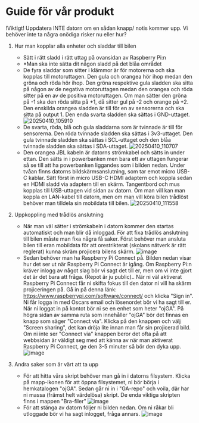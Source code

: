 # Guide för vår produkt #

!Viktigt! Uppdatera INTE datorn om en sådan knapp/ notis kommer upp. Vi behöver inte ta några onödiga risker nu eller hur?

1. Hur man kopplar alla enheter och sladdar till bilen
   - Sätt i rätt sladd i rätt uttag på ovansidan av Raspberry Pi:n
   - *Man ska inte sätta dit någon sladd på det blåa området
   - De fyra sladdar som sitter i klämmor är för motorerna och ska kopplas till motoruttagen. Den gula och orangea hör ihop medan den gröna och röda hör ihop. Den gröna respektive gula sladden ska sitta på någon av de negativa motoruttagen medan den orangea och röda sitter på en av de positiva motoruttagen. Om man sätter den gröna på -1 ska den röda sitta på +1, då sitter gul på -2 och orange på +2. Den enskilda orangea sladden är till för en av sensorerna och ska sitta på output 1. Den enda svarta sladden ska sättas i GND-uttaget.
    ![20250410_105910](https://github.com/user-attachments/assets/df341f07-15d1-43e2-9441-a37327e2898a)
   - De svarta, röda, blå och gula sladdarna som är tvinnade är till för sensorerna. Den röda tvinnade sladden ska sättas i 3v3-uttaget. Den gula tvinnade sladden ska sättas i SCL-uttaget och den blåa tvinnade sladden ska sättas i SDA-uttaget.
    ![20250410_110707](https://github.com/user-attachments/assets/73df1723-b003-4471-88ea-a1b13c92c470)
   - Den orangea JBL kabeln är datorns strömkabel och sätts in under ettan. Den sätts in i powerbanken men bara ett av uttagen fungerar så se till att ha powerbanken liggandes som i bilden nedan. Under tvåan finns datorns bildskärmsanslutning, som tar emot micro USB-C kablar. Sätt först in micro USB-C HDMI adaptern och koppla sedan en HDMI sladd via adaptern till en skärm. Tangentbord och mus kopplas till USB-uttagen vid sidan av datorn. Om man vill kan man koppla en LAN-kabel till datorn, men om man vill köra bilen trådlöst behöver man tilldela sin mobildata till bilen.
    ![20250410_111558](https://github.com/user-attachments/assets/b051b32f-b079-4c30-bb56-ea05fffd9450)

2. Uppkoppling med trådlös anslutning
     - När man väl sätter i strömkabeln i datorn kommer den startas automatiskt och man blir då inloggad. För att fixa trådlös anslutning till bilen måste man fixa några få saker. Först behöver man ansluta bilen till eran mobildata för att orestrikterat (skolans nätverk är rätt reglerat) kunna skräm projicera bilens skärm.
       ![image](https://github.com/user-attachments/assets/bcc52b7b-7062-4918-b740-e8bf6817c4c3)
     - Sedan behöver man ha Raspberry Pi Connect på. Bilden nedan visar hur det ser ut när Raspberry Pi Connect är igång. Om Raspberry Pi:n kräver inlogg av något slag bör vi sagt det till er, men om vi inte gjort det är det bara att fråga. (Repot är ju public).. När ni väl aktiverat Raspberry Pi Connect får ni skifta fokus till den dator ni vill ha skärm projiceringen på. Gå in på denna länk: https://www.raspberrypi.com/software/connect/ och klicka "Sign in". Ni får logga in med Oscars email och lösenordet bör vi ha sagt till er. När ni loggat in på kontot bör ni se en enhet som heter "ojGA". På högra sidan av samma ruta som innehåller "ojGA" bör det finnas en knapp som säger "Connect via". Klicka på den knappen och välj "Screen sharing", det kan dröja lite innan man får sin projicerad bild. Om ni inte ser "Connect via" knappen beror det ofta på att webbsidan är väldigt seg med att känna av när man aktiverat Raspberry Pi Connect, ge den 3-5 minuter så bör den dyka upp.
      ![image](https://github.com/user-attachments/assets/1e6dfb8f-454c-4cf6-954e-e771d9712a6e)

3. Andra saker som är värt att ta upp
     - För att hitta våra skript behöver man gå in i datorns filsystem. Klicka på mapp-ikonen för att öppna filsystemet, ni bör börja i hemkatalogen "ojGA". Sedan går ni in i "GA-repo" och voila, där har ni massa (främst helt värdelösa) skript. De enda viktiga skripten finns i mappen "Bra-filer"
      ![image](https://github.com/user-attachments/assets/76e2f88f-7382-454d-85ca-671e8ebc67d9)
     - För att stänga av datorn följer ni bilden nedan. Om ni råkar bli utloggade bör vi ha sagt inlogget, fråga annars.
      ![image](https://github.com/user-attachments/assets/7ec17b6c-6963-44c2-af4b-4be136cbac85)
